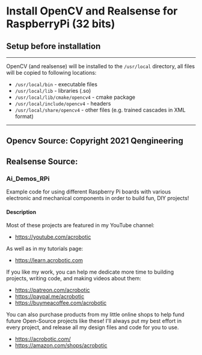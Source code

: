 # Install OpenCV and Realsense for RaspberryPi (32 bits)

## Setup before installation


------------

OpenCV (and realsense) will be installed to the `/usr/local` directory, all files will be copied to following locations:<br/>

- `/usr/local/bin` - executable files<br/>
- `/usr/local/lib` - libraries (.so)<br/>
- `/usr/local/lib/cmake/opencv4` - cmake package<br/>
- `/usr/local/include/opencv4` - headers<br/>
- `/usr/local/share/opencv4` - other files (e.g. trained cascades in XML format)<br/>

------------

## Opencv Source: Copyright 2021 Qengineering
## Realsense Source:
### Ai_Demos_RPi

Example code for using different Raspberry Pi boards with various electronic and mechanical components in order to build fun, DIY projects!

#### Description

Most of these projects are featured in my YouTube channel:
   * https://youtube.com/acrobotic

As well as in my tutorials page:
   * https://learn.acrobotic.com

If you like my work, you can help me dedicate more time to building projects, 
writing code, and making videos about them:
   * https://patreon.com/acrobotic
   * https://paypal.me/acrobotic
   * https://buymeacoffee.com/acrobotic

You can also purchase products from my little online shops to help fund future 
Open-Source projects like these! I'll always put my best effort in every project, 
and release all my design files and code for you to use. 
   * https://acrobotic.com/
   * https://amazon.com/shops/acrobotic
